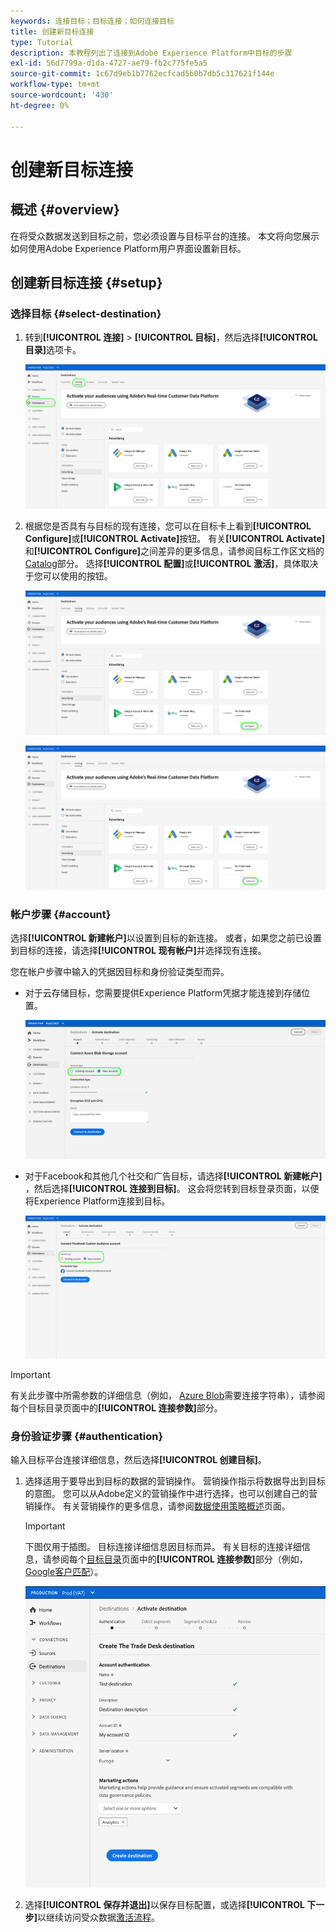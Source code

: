 ```yaml
---
keywords: 连接目标；目标连接；如何连接目标
title: 创建新目标连接
type: Tutorial
description: 本教程列出了连接到Adobe Experience Platform中目标的步骤
exl-id: 56d7799a-d1da-4727-ae79-fb2c775fe5a5
source-git-commit: 1c67d9eb1b7762ecfcad5b0b7db5c317621f144e
workflow-type: tm+mt
source-wordcount: '430'
ht-degree: 0%

---
```


# 创建新目标连接

## 概述 {#overview}

在将受众数据发送到目标之前，您必须设置与目标平台的连接。 本文将向您展示如何使用Adobe Experience Platform用户界面设置新目标。

## 创建新目标连接 {#setup}

### 选择目标 {#select-destination}

1. 转到&#x200B;**[!UICONTROL 连接]** > **[!UICONTROL 目标]**，然后选择&#x200B;**[!UICONTROL 目录]**&#x200B;选项卡。

   ![目录页面](../assets/ui/connect-destinations/catalog.png)

1. 根据您是否具有与目标的现有连接，您可以在目标卡上看到&#x200B;**[!UICONTROL Configure]**&#x200B;或&#x200B;**[!UICONTROL Activate]**&#x200B;按钮。 有关&#x200B;**[!UICONTROL Activate]**&#x200B;和&#x200B;**[!UICONTROL Configure]**&#x200B;之间差异的更多信息，请参阅目标工作区文档的[Catalog](../ui/destinations-workspace.md#catalog)部分。 选择&#x200B;**[!UICONTROL 配置]**&#x200B;或&#x200B;**[!UICONTROL 激活]**，具体取决于您可以使用的按钮。

   ![目录页面](../assets/ui/connect-destinations/set-up.png)

   ![激活区段](../assets/ui/connect-destinations/activate-segments.png)

<!-- 1. If you selected **[!UICONTROL Set up]**, skip this step. If you selected **[!UICONTROL Activate segments]**, you can now see a list of the existing destination connections. Select **[!UICONTROL Configure new destination]**.

   ![Configure new destination](../assets/ui/connect-destinations/configure-new-destination.png) -->

### 帐户步骤 {#account}

选择&#x200B;**[!UICONTROL 新建帐户]**&#x200B;以设置到目标的新连接。 或者，如果您之前已设置到目标的连接，请选择&#x200B;**[!UICONTROL 现有帐户]**&#x200B;并选择现有连接。

您在帐户步骤中输入的凭据因目标和身份验证类型而异。

* 对于云存储目标，您需要提供Experience Platform凭据才能连接到存储位置。

   ![为云存储目标选择帐户类型](../assets/ui/connect-destinations/new-account-cloud-storage.png)

* 对于Facebook和其他几个社交和广告目标，请选择&#x200B;**[!UICONTROL 新建帐户]** ，然后选择&#x200B;**[!UICONTROL 连接到目标]**。 这会将您转到目标登录页面，以便将Experience Platform连接到目标。

   ![为社交目标选择帐户类型](../assets/ui/connect-destinations/new-account.png)

>[!IMPORTANT]
>
>有关此步骤中所需参数的详细信息（例如， [Azure Blob](../catalog/cloud-storage/azure-blob.md#parameters)需要连接字符串），请参阅每个目标目录页面中的&#x200B;**[!UICONTROL 连接参数]**&#x200B;部分。

### 身份验证步骤 {#authentication}

输入目标平台连接详细信息，然后选择&#x200B;**[!UICONTROL 创建目标]**。

1. 选择适用于要导出到目标的数据的营销操作。 营销操作指示将数据导出到目标的意图。 您可以从Adobe定义的营销操作中进行选择，也可以创建自己的营销操作。 有关营销操作的更多信息，请参阅[数据使用策略概述](../../data-governance/policies/overview.md)页面。

   >[!IMPORTANT]
   >
   >下图仅用于插图。 目标连接详细信息因目标而异。 有关目标的连接详细信息，请参阅每个[目标目录](../catalog/overview.md)页面中的&#x200B;**[!UICONTROL 连接参数]**&#x200B;部分（例如，[Google客户匹配](../catalog/advertising/google-customer-match.md#parameters)）。

   ![连接到目标](../assets/ui/connect-destinations/connect-destination.png)

1. 选择&#x200B;**[!UICONTROL 保存并退出]**&#x200B;以保存目标配置，或选择&#x200B;**[!UICONTROL 下一步]**&#x200B;以继续访问受众数据[激活流程](activate-destinations.md)。
